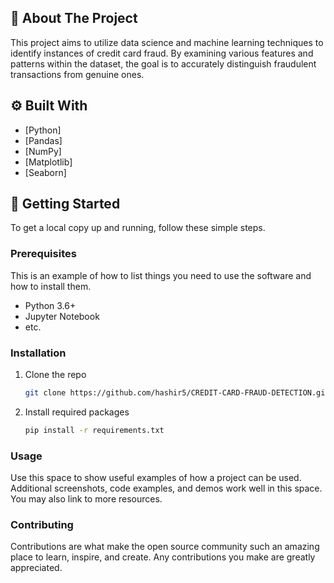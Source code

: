 

## 🚀 About The Project



This project aims to utilize data science and machine learning techniques to identify instances of credit card fraud. By examining various features and patterns within the dataset, the goal is to accurately distinguish fraudulent transactions from genuine ones.

## ⚙️ Built With

- [Python]
- [Pandas]
- [NumPy]
- [Matplotlib]
- [Seaborn]

## 🏁 Getting Started

To get a local copy up and running, follow these simple steps.

### Prerequisites

This is an example of how to list things you need to use the software and how to install them.

- Python 3.6+
- Jupyter Notebook
- etc.

### Installation

1. Clone the repo
   ```sh
   git clone https://github.com/hashir5/CREDIT-CARD-FRAUD-DETECTION.git
2. Install required packages
    ```sh 
    pip install -r requirements.txt

### Usage
Use this space to show useful examples of how a project can be used. Additional screenshots, code examples, and demos work well in this space. You may also link to more resources.


### Contributing
Contributions are what make the open source community such an amazing place to learn, inspire, and create. Any contributions you make are greatly appreciated.






